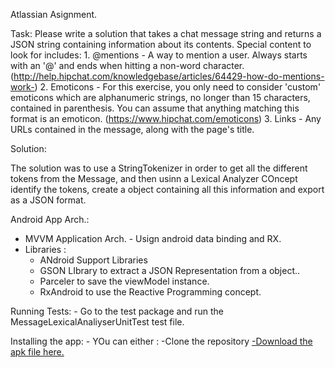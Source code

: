 Atlassian Asignment. 

Task: Please write a solution that takes a chat message string and returns a JSON string containing information about its contents. Special content to look for includes:
	1. @mentions - A way to mention a user. Always starts with an '@' and ends when hitting a non-word character. (http://help.hipchat.com/knowledgebase/articles/64429-how-do-mentions-work-)
	2. Emoticons - For this exercise, you only need to consider 'custom' emoticons which are alphanumeric strings, no longer than 15 characters, contained in parenthesis. You can assume that anything 		matching this format is an emoticon. (https://www.hipchat.com/emoticons)
	3. Links - Any URLs contained in the message, along with the page's title.



Solution:

   The solution was to use a StringTokenizer in order to get all the different tokens from the Message, and then usinn a Lexical Analyzer COncept identify the tokens, create a object containing all this information and export as a JSON format.
   

Android App Arch.:

  - MVVM Application Arch.  - Usign android data binding and RX. 
  - Libraries :
	- ANdroid Support Libraries
	- GSON LIbrary to extract a JSON Representation from a object..
	- Parceler to save the viewModel instance.
	- RxAndroid to use the Reactive Programming concept.
 



  
Running Tests: 
	- Go to the test package and run the MessageLexicalAnaliyserUnitTest test file.


Installing the app:
	- YOu can either : 
		-Clone the repository
		<a href="https://github.com/skyguydaa7/AtlassianLexAnalyzer/blob/master/apk/atlassianassigment.apk?raw=true">-Download the apk file here.</a>
  
   





